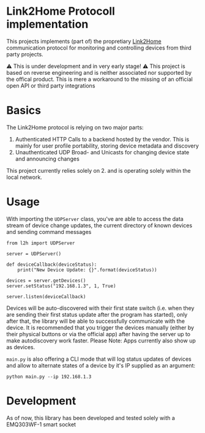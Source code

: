 # Link2Home Protocoll implementation

This projects implements (part of) the propretiary [Link2Home](https://www.l2h-rev.de/) communication protocol for monitoring and controlling devices from third party projects.

:warning: This is under development and in very early stage!
:warning: This project is based on reverse engineering and is neither associated nor supported by the offical product. This is mere a workaround to the missing of an official open API or third party integrations

# Basics
The Link2Home protocol is relying on two major parts:
1. Authenticated HTTP Calls to a backend hosted by the vendor. This is mainly for user profile portability, storing device metadata and discovery
2. Unauthenticated UDP Broad- and Unicasts for changing device state and announcing changes

This project currently relies solely on 2. and is operating solely within the local network.

# Usage

With importing the `UDPServer` class, you've are able to access the data stream of device change updates, the current directory of known devices and sending command messages

```
from l2h import UDPServer

server = UDPServer()

def deviceCallback(deviceStatus):
    print("New Device Update: {}".format(deviceStatus))

devices = server.getDevices()
server.setStatus("192.168.1.3", 1, True)

server.listen(deviceCallback)
```

Devices will be auto-discovered with their first state switch (i.e. when they are sending their first status update after the program has started), only after that, the library will be able to successfully communicate with the device. It is recommended that you trigger the devices manually (either by their physical buttons or via the official app) after having the server up to make autodiscovery work faster. Please Note: Apps currently also show up as devices.

`main.py` is also offering a CLI mode that will log status updates of devices and allow to alternate states of a device by it's IP supplied as an argument:

```
python main.py --ip 192.168.1.3
```

# Development

As of now, this library has been developed and tested solely with a EMQ303WF-1 smart socket